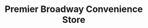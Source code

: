 ---
title: "Premier Broadway Convenience Store"
url: /jaywick/premier-broadway-convenience-store/
shop: convenience
---